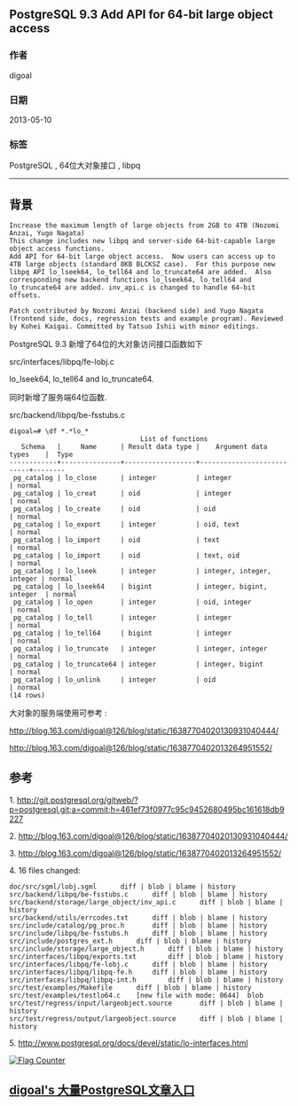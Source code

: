 ## PostgreSQL 9.3 Add API for 64-bit large object access  
                 
### 作者                 
digoal                  
                    
### 日期                  
2013-05-10                                           
                  
### 标签                                                                                                                                  
PostgreSQL , 64位大对象接口 , libpq    
                
----                  
                
## 背景     
```  
Increase the maximum length of large objects from 2GB to 4TB (Nozomi Anzai, Yugo Nagata)  
This change includes new libpq and server-side 64-bit-capable large object access functions.  
Add API for 64-bit large object access.  Now users can access up to  
4TB large objects (standard 8KB BLCKSZ case).  For this purpose new  
libpq API lo_lseek64, lo_tell64 and lo_truncate64 are added.  Also  
corresponding new backend functions lo_lseek64, lo_tell64 and  
lo_truncate64 are added. inv_api.c is changed to handle 64-bit  
offsets.  
  
Patch contributed by Nozomi Anzai (backend side) and Yugo Nagata  
(frontend side, docs, regression tests and example program). Reviewed  
by Kohei Kaigai. Committed by Tatsuo Ishii with minor editings.  
```  
  
PostgreSQL 9.3 新增了64位的大对象访问接口函数如下  
  
src/interfaces/libpq/fe-lobj.c  
  
lo_lseek64, lo_tell64 and lo_truncate64.  
  
同时新增了服务端64位函数.  
  
src/backend/libpq/be-fsstubs.c  
  
```  
digoal=# \df *.*lo_*  
                                 List of functions  
   Schema   |     Name      | Result data type |    Argument data types    |  Type    
------------+---------------+------------------+---------------------------+--------  
 pg_catalog | lo_close      | integer          | integer                   | normal  
 pg_catalog | lo_creat      | oid              | integer                   | normal  
 pg_catalog | lo_create     | oid              | oid                       | normal  
 pg_catalog | lo_export     | integer          | oid, text                 | normal  
 pg_catalog | lo_import     | oid              | text                      | normal  
 pg_catalog | lo_import     | oid              | text, oid                 | normal  
 pg_catalog | lo_lseek      | integer          | integer, integer, integer | normal  
 pg_catalog | lo_lseek64    | bigint           | integer, bigint, integer  | normal  
 pg_catalog | lo_open       | integer          | oid, integer              | normal  
 pg_catalog | lo_tell       | integer          | integer                   | normal  
 pg_catalog | lo_tell64     | bigint           | integer                   | normal  
 pg_catalog | lo_truncate   | integer          | integer, integer          | normal  
 pg_catalog | lo_truncate64 | integer          | integer, bigint           | normal  
 pg_catalog | lo_unlink     | integer          | oid                       | normal  
(14 rows)  
```  
  
大对象的服务端使用可参考 :   
  
http://blog.163.com/digoal@126/blog/static/16387704020130931040444/  
  
http://blog.163.com/digoal@126/blog/static/1638770402013264951552/  
  
## 参考  
1\. http://git.postgresql.org/gitweb/?p=postgresql.git;a=commit;h=461ef73f0977c95c9452680495bc161618db9227  
  
2\. http://blog.163.com/digoal@126/blog/static/16387704020130931040444/  
  
3\. http://blog.163.com/digoal@126/blog/static/1638770402013264951552/  
  
4\. 16 files changed:  
  
```  
doc/src/sgml/lobj.sgml		diff | blob | blame | history  
src/backend/libpq/be-fsstubs.c		diff | blob | blame | history  
src/backend/storage/large_object/inv_api.c		diff | blob | blame | history  
src/backend/utils/errcodes.txt		diff | blob | blame | history  
src/include/catalog/pg_proc.h		diff | blob | blame | history  
src/include/libpq/be-fsstubs.h		diff | blob | blame | history  
src/include/postgres_ext.h		diff | blob | blame | history  
src/include/storage/large_object.h		diff | blob | blame | history  
src/interfaces/libpq/exports.txt		diff | blob | blame | history  
src/interfaces/libpq/fe-lobj.c		diff | blob | blame | history  
src/interfaces/libpq/libpq-fe.h		diff | blob | blame | history  
src/interfaces/libpq/libpq-int.h		diff | blob | blame | history  
src/test/examples/Makefile		diff | blob | blame | history  
src/test/examples/testlo64.c	[new file with mode: 0644]	blob  
src/test/regress/input/largeobject.source		diff | blob | blame | history  
src/test/regress/output/largeobject.source		diff | blob | blame | history  
```  
  
5\. http://www.postgresql.org/docs/devel/static/lo-interfaces.html  
                                              
                                                                              
                                   
  
<a rel="nofollow" href="http://info.flagcounter.com/h9V1"  ><img src="http://s03.flagcounter.com/count/h9V1/bg_FFFFFF/txt_000000/border_CCCCCC/columns_2/maxflags_12/viewers_0/labels_0/pageviews_0/flags_0/"  alt="Flag Counter"  border="0"  ></a>  
  
  
  
  
  
  
## [digoal's 大量PostgreSQL文章入口](https://github.com/digoal/blog/blob/master/README.md "22709685feb7cab07d30f30387f0a9ae")
  
